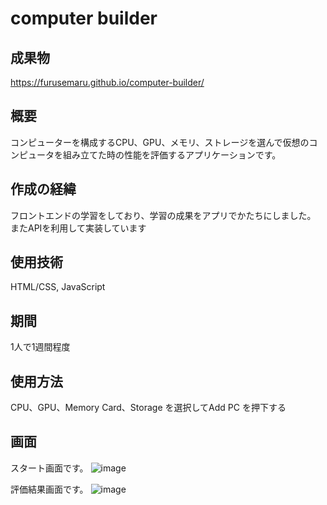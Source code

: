 # computer builder
## 成果物
https://furusemaru.github.io/computer-builder/

## 概要
コンピューターを構成するCPU、GPU、メモリ、ストレージを選んで仮想のコンピュータを組み立てた時の性能を評価するアプリケーションです。

## 作成の経緯
フロントエンドの学習をしており、学習の成果をアプリでかたちにしました。
またAPIを利用して実装しています

## 使用技術
HTML/CSS, JavaScript

## 期間
1人で1週間程度


## 使用方法
CPU、GPU、Memory Card、Storage を選択してAdd PC を押下する

## 画面
スタート画面です。
![image](https://github.com/furusemaru/computer-builder/assets/138269691/0eb1b132-f65b-4e7e-b0bc-f225cef03e89)

評価結果画面です。
![image](https://github.com/furusemaru/computer-builder/assets/138269691/ab290323-6c42-48f6-91c3-1f4a076d251e)

